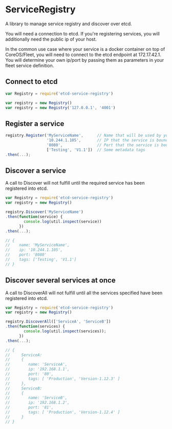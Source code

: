 # ServiceRegistry
A library to manage service registry and discover over etcd.

You will need a connection to etcd. If you're registering services, you will additionally need the public ip of your host.

In the common use case where your service is a docker container on top of CoreOS/Fleet, you will need to connect to the etcd endpoint at 172.17.42.1. You will determine your own ip/port by passing them as parameters in your fleet service definition.

## Connect to etcd
```js
var Registry = require('etcd-service-registry')

var registry = new Registry()
var registry = new Registry('127.0.0.1', '4001')
```

## Register a service

```js
registry.Register('MyServiceName',      // Name that will be used by your clients
                  '10.244.1.105',       // IP that the service is bound to
                  '8080',               // Port that the service is bound to
                  ['Testing', 'V1.1'])  // Some metadata tags
.then(...);
```

## Discover a service

A call to Discover will not fulfill until the required service has been registered into etcd.

```js
var Registry = require('etcd-service-registry')
var registry = new Registry()

registry.Discover('MyServiceName')
.then(function(service) {
        console.log(util.inspect(service))
      })
.then(...);

// {
//    name: 'MyServiceName',
//    ip: '10.244.1.105',
//    port: '8080'
//    tags: ['Testing', 'V1.1']
// }
```

## Discover several services at once

A call to DiscoverAll will not fulfill until all the services specified have been registered into etcd.

```js
var Registry = require('etcd-service-registry')
var registry = new Registry()

registry.DiscoverAll(['ServiceA', 'ServiceB'])
.then(function(services) {
        console.log(util.inspect(services));
      })
.then(...);

// { 
//     ServiceA:
//     { 
//        name: 'ServiceA',
//        ip: '192.168.1.1',
//        port: '80',
//        tags: [ 'Production', 'Version-1.12.3' ]
//     },
//     ServiceB:
//     {
//        name: 'ServiceB',
//        ip: '192.168.1.2',
//        port: '81',
//        tags: [ 'Production', 'Version-1.12.4' ]
//     }
// }
```
